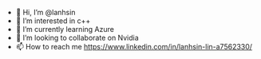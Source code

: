 - 👋 Hi, I’m @lanhsin
- 👀 I’m interested in c++
- 🌱 I’m currently learning Azure
- 💞️ I’m looking to collaborate on Nvidia
- 📫 How to reach me https://www.linkedin.com/in/lanhsin-lin-a7562330/

<!---
lanhsin/lanhsin is a ✨ special ✨ repository because its `README.md` (this file) appears on your GitHub profile.
You can click the Preview link to take a look at your changes.
--->
